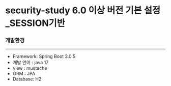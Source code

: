 # security-study 6.0 이상 버전 기본 설정_SESSION기반

### 개발환경

---

- Framework: Spring Boot 3.0.5
- 개발 언어 : java 17
- view : mustache
- ORM : JPA
- Database: H2

